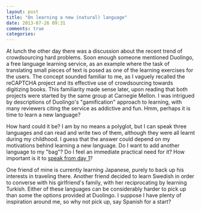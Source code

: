 ```yaml
---
layout: post
title: "On learning a new (natural) language"
date: 2013-07-26 09:31
comments: true
categories: 
---
```



At lunch the other day there was a discussion about the recent trend of crowdsourcing hard problems. Soon enough someone mentioned Duolingo<!-- more -->, a free language learning service, as an example where the task of translating small pieces of text is posed as one of the learning exercises for the users. The concept sounded familiar to me, as I vaguely recalled the reCAPTCHA project and its effective use of crowdsourcing towards digitizing books. This familiarity made sense later, upon reading that both projects were started by the same group at Carnegie Mellon. I was intrigued by descriptions of Duolingo's "gamification" approach to learning, with many reviewers citing the service as addictive and fun. Hmm, perhaps it is time to learn a new language?

How hard could it be? I am by no means a polyglot, but I can speak three languages and can read and write two of them, although they were all learnt during my childhood. I guess that the answer could depend on my motivations behind learning a new language. Do I want to add another language to my "bag"? Do I feel an immediate practical need for it? How important is it to [speak from day 1](http://speakfromday1.com/)? 

One friend of mine is currently learning Japanese, purely to back up his interests in traveling there. Another friend decided to learn Swedish in order to converse with his girlfriend's family, with her reciprocating by learning Turkish. Either of these languages can be considerably harder to pick up than some the options provided at Duolingo. I suppose I have plenty of inspiration around me, so why not pick up, say Spanish for a start?


